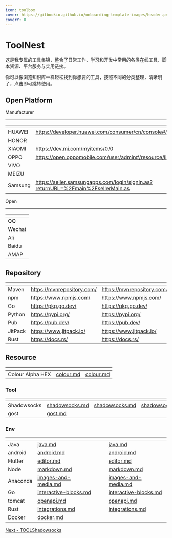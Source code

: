 ```yaml
---
icon: toolbox
cover: https://gitbookio.github.io/onboarding-template-images/header.png
coverY: 0
---
```


# ToolNest

这是我专属的工具集锦，整合了日常工作、学习和开发中常用的各类在线工具、脚本资源、平台服务与实用链接。

你可以像浏览知识库一样轻松找到你想要的工具，按照不同的分类整理，清晰明了，点击即可跳转使用。

## Open Platform

Manufacturer

***

<table data-view="cards"><thead><tr><th></th><th data-hidden data-card-target data-type="content-ref"></th><th data-hidden data-card-cover data-type="files"></th></tr></thead><tbody><tr><td>HUAWEI</td><td><a href="https://developer.huawei.com/consumer/cn/console#/serviceCards/">https://developer.huawei.com/consumer/cn/console#/serviceCards/</a></td><td><a href=".gitbook/assets/hw.png">hw.png</a></td></tr><tr><td>HONOR</td><td></td><td><a href=".gitbook/assets/honor.png">honor.png</a></td></tr><tr><td>XIAOMI</td><td><a href="https://dev.mi.com/myitems/0/0">https://dev.mi.com/myitems/0/0</a></td><td><a href=".gitbook/assets/mi.png">mi.png</a></td></tr><tr><td>OPPO</td><td><a href="https://open.oppomobile.com/user/admin#/resource/list">https://open.oppomobile.com/user/admin#/resource/list</a></td><td><a href=".gitbook/assets/op.png">op.png</a></td></tr><tr><td>VIVO</td><td></td><td><a href=".gitbook/assets/vi.png">vi.png</a></td></tr><tr><td>MEIZU</td><td></td><td><a href=".gitbook/assets/meizu.png">meizu.png</a></td></tr><tr><td>Samsung</td><td><a href="https://seller.samsungapps.com/login/signIn.as?returnURL=%2Fmain%2FsellerMain.as">https://seller.samsungapps.com/login/signIn.as?returnURL=%2Fmain%2FsellerMain.as</a></td><td><a href=".gitbook/assets/sx.png">sx.png</a></td></tr></tbody></table>

Open

***

<table data-view="cards"><thead><tr><th></th></tr></thead><tbody><tr><td>QQ</td></tr><tr><td>Wechat</td></tr><tr><td>Ali</td></tr><tr><td>Baidu</td></tr><tr><td>AMAP</td></tr></tbody></table>

## Repository

<table data-view="cards"><thead><tr><th></th><th data-type="content-ref"></th><th data-hidden data-card-target data-type="content-ref"></th></tr></thead><tbody><tr><td>Maven</td><td><a href="https://mvnrepository.com/">https://mvnrepository.com/</a></td><td><a href="https://mvnrepository.com/">https://mvnrepository.com/</a></td></tr><tr><td>npm</td><td><a href="https://www.npmjs.com/">https://www.npmjs.com/</a></td><td><a href="https://www.npmjs.com/">https://www.npmjs.com/</a></td></tr><tr><td>Go</td><td><a href="https://pkg.go.dev/">https://pkg.go.dev/</a></td><td><a href="https://pkg.go.dev/">https://pkg.go.dev/</a></td></tr><tr><td>Python</td><td><a href="https://pypi.org/">https://pypi.org/</a></td><td><a href="https://pypi.org/">https://pypi.org/</a></td></tr><tr><td>Pub</td><td><a href="https://pub.dev/">https://pub.dev/</a></td><td><a href="https://pub.dev/">https://pub.dev/</a></td></tr><tr><td>JitPack</td><td><a href="https://www.jitpack.io/">https://www.jitpack.io/</a></td><td><a href="https://www.jitpack.io/">https://www.jitpack.io/</a></td></tr><tr><td>Rust</td><td><a href="https://docs.rs/">https://docs.rs/</a></td><td><a href="https://docs.rs/">https://docs.rs/</a></td></tr></tbody></table>

## Resource

<table data-view="cards"><thead><tr><th></th><th data-type="content-ref"></th><th data-hidden data-card-target data-type="content-ref"></th></tr></thead><tbody><tr><td>Colour Alpha HEX</td><td><a href="mobile/colour.md">colour.md</a></td><td><a href="mobile/colour.md">colour.md</a></td></tr></tbody></table>

### Tool

<table data-view="cards"><thead><tr><th></th><th data-type="content-ref"></th><th data-hidden data-type="content-ref"></th><th data-hidden data-card-target data-type="content-ref"></th></tr></thead><tbody><tr><td>Shadowsocks</td><td><a href="tool/shadowsocks.md">shadowsocks.md</a></td><td><a href="tool/shadowsocks.md">shadowsocks.md</a></td><td><a href="tool/shadowsocks.md">shadowsocks.md</a></td></tr><tr><td>gost</td><td><a href="gost.md">gost.md</a></td><td></td><td></td></tr></tbody></table>

### Env

<table data-view="cards"><thead><tr><th></th><th data-type="content-ref"></th><th data-hidden data-card-cover data-type="files"></th><th data-hidden></th><th data-hidden data-card-target data-type="content-ref"></th></tr></thead><tbody><tr><td>Java</td><td><a href="env/java.md">java.md</a></td><td></td><td></td><td><a href="env/java.md">java.md</a></td></tr><tr><td>android</td><td><a href="env/android.md">android.md</a></td><td></td><td></td><td><a href="env/android.md">android.md</a></td></tr><tr><td>Flutter</td><td><a href="env/editor.md">editor.md</a></td><td></td><td></td><td><a href="env/editor.md">editor.md</a></td></tr><tr><td>Node</td><td><a href="env/markdown.md">markdown.md</a></td><td></td><td></td><td><a href="env/markdown.md">markdown.md</a></td></tr><tr><td>Anaconda</td><td><a href="env/images-and-media.md">images-and-media.md</a></td><td></td><td></td><td><a href="env/images-and-media.md">images-and-media.md</a></td></tr><tr><td>Go</td><td><a href="env/interactive-blocks.md">interactive-blocks.md</a></td><td></td><td></td><td><a href="env/interactive-blocks.md">interactive-blocks.md</a></td></tr><tr><td>tomcat</td><td><a href="env/openapi.md">openapi.md</a></td><td></td><td></td><td><a href="env/openapi.md">openapi.md</a></td></tr><tr><td>Rust</td><td><a href="env/integrations.md">integrations.md</a></td><td></td><td></td><td><a href="env/integrations.md">integrations.md</a></td></tr><tr><td>Docker</td><td><a href="env/docker.md">docker.md</a></td><td></td><td></td><td></td></tr></tbody></table>

[Next - TOOLShadowsocks](https://app.gitbook.com/o/L41Wgspp7C6yLv5v5Uo2/s/0mJr8wLZv8SmsTP1XQsI/~/changes/45/tool/shadowsocks)
